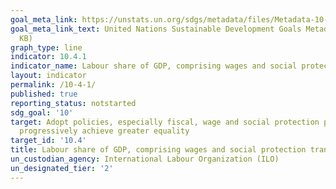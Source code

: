 ```yaml
---
goal_meta_link: https://unstats.un.org/sdgs/metadata/files/Metadata-10-04-01.pdf
goal_meta_link_text: United Nations Sustainable Development Goals Metadata (PDF 190
  KB)
graph_type: line
indicator: 10.4.1
indicator_name: Labour share of GDP, comprising wages and social protection transfers
layout: indicator
permalink: /10-4-1/
published: true
reporting_status: notstarted
sdg_goal: '10'
target: Adopt policies, especially fiscal, wage and social protection policies, and
  progressively achieve greater equality
target_id: '10.4'
title: Labour share of GDP, comprising wages and social protection transfers
un_custodian_agency: International Labour Organization (ILO)
un_designated_tier: '2'
---
```

